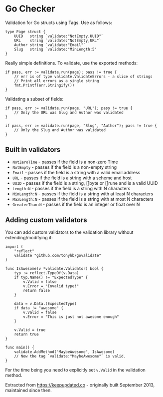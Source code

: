 Go Checker
=========

Validation for Go structs using Tags. Use as follows:

	type Page struct {
		UUID   string `validate:"NotEmpty,UUID"`
		URL    string `validate:"NotEmpty,URL"`
		Author string `validate:"Email"`
		Slug   string `validate:"MinLength:5"
	}

Really simple definitions. To validate, use the exported methods:

	if pass, err := validate.run(page); pass != true {
		// err is of type validate.ValidateErrors - a slice of strings
		// Print all errors as a single string
		fmt.Printf(err.Stringify())
	}

Validating a subset of fields:

	if pass, err := validate.run(page, "URL"); pass != true {
		// Only the URL was Slug and Author was validated
	}

	if pass, err := validate.run(page, "Slug", "Author"); pass != true {
		// Only the Slug and Author was validated
	}

## Built in validators

- `NotZeroTime` - passes if the field is a non-zero Time
- `NotEmpty` - passes if the field is a non-empty string
- `Email` - passes if the field is a string with a valid email address
- `URL` - passes if the field is a string with a scheme and host
- `UUID` - passes if the field is a string, []byte or []rune and is a valid UUID
- `Length:N` - passes if the field is a string with N characters
- `MinLength:N` - passes if the field is a string with at least N characters
- `MaxLength:N` - passes if the field is a string with at most N characters
- `GreaterThan:N` - passes if the field is an integer or float over N

## Adding custom validators

You can add custom validators to the validation library without
extending/modifying it:

	import (
		"reflect"
		validate "github.com/tonyhb/govalidate"
	)

	func IsAwesome(v *validate.Validator) bool {
		typ := reflect.TypeOf(v.Data)
		if typ.Name() != "ExpectedType" {
			v.Valid = false
			v.Error = "Invalid type!"
			return false
		}

		data = v.Data.(ExpectedType)
		if data != "awesome" {
			v.Valid = false
			v.Error = "This is just not awesome enough"
		}

		v.Valid = true
		return true
	}

	func main() {
		validate.AddMethod("MaybeAwesome", IsAwesome)
		// Now the tag `validate:"MaybeAwesome"` is valid.
	}

For the time being you need to explicitly set `v.Valid` in the validation
method.

Extracted from https://keepupdated.co - originally built September 2013,
maintained since then.
